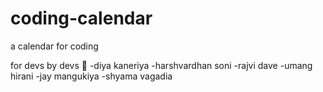 # coding-calendar

a calendar for coding

for devs by devs 🙂
-diya kaneriya
-harshvardhan soni
-rajvi dave
-umang hirani
-jay mangukiya
-shyama vagadia
